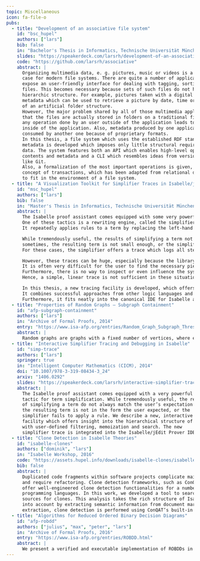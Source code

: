 ```yaml
---
topic: Miscellaneous
icon: fa-file-o
pubs:
  - title: "Development of an associative file system"
    id: "bsc_hupel"
    authors: ["lars"]
    bib: false
    in: "Bachelor's Thesis in Informatics, Technische Universität München, 2011"
    slides: "https://speakerdeck.com/larsrh/development-of-an-associative-file-system"
    code: "https://github.com/larsrh/associative"
    abstract: |
      Organizing multimedia data, e. g. pictures, music or videos is a rather common use
      case for modern file systems. There are quite a number of applications which try to
      expose an user-friendly interface for dealing with tagging, sorting and editing these
      files. This becomes necessary because sets of such files do not have an intrinsic
      hierarchic structure. For example, pictures taken with a digital camera carry EXIF
      metadata which can be used to retrieve a picture by date, time or location instead
      of an artificial folder structure.
      However, the major problem shared by all of those multimedia applications is
      that the files are actually stored in folders on a traditional file system. As such,
      any operation done by an user outside of the application leads to inconsistencies
      inside of the application. Also, metadata produced by one application cannot be
      consumed by another one because of proprietary formats.
      In this thesis, a file system which uses the established RDF standard for storing
      metadata is developed which imposes only little structural requirements on the
      data. The system features both an API which enables high-level operations on file
      contents and metadata and a CLI which resembles ideas from versioning systems
      like Git.
      Also, a formalization of the most important operations is given, including a
      concept of transactions, which has been adapted from relational database systems
      to fit in the environment of a file system.
  - title: "A Visualization Toolkit for Simplifier Traces in Isabelle/jEdit"
    id: "msc_hupel"
    authors: ["lars"]
    bib: false
    in: "Master's Thesis in Informatics, Technische Universität München, 2013"
    abstract: |
      The Isabelle proof assistant comes equipped with some very powerful tactics to discharge goals automatically, or to at least simplify them significantly.
      One of these tactics is a rewriting engine, called the simplifier.
      It repeatedly applies rules to a term by replacing the left-hand side of an equation by the right-hand side.

      While tremendously useful, the results of simplifying a term not always match the user's expectation:
      sometimes, the resulting term is not small enough, or the simplifier even failed to apply any rule.
      For these cases, the simplifier offers a trace which logs all steps which have been made.

      However, these traces can be huge, especially because the library of Isabelle/HOL offers many pre-defined rewriting rules.
      It is often very difficult for the user to find the necessary piece of information about why and what exactly failed.
      Furthermore, there is no way to inspect or even influence the system while the simplification is still running.
      Hence, a simple, linear trace is not sufficient in these situations.

      In this thesis, a new tracing facility is developed, which offers structure, interactivity and a high amount of configurability.
      It combines successful approaches from other logic languages and adapts them to the Isabelle setup.
      Furthermore, it fits neatly into the canonical IDE for Isabelle and is thus easy to use.
  - title: "Properties of Random Graphs – Subgraph Containment"
    id: "afp-subgraph-containment"
    authors: ["lars"]
    in: "Archive of Formal Proofs, 2014"
    entry: "https://www.isa-afp.org/entries/Random_Graph_Subgraph_Threshold.html"
    abstract: |
      Random graphs are graphs with a fixed number of vertices, where each edge is present with a fixed probability. We are interested in the probability that a random graph contains a certain pattern, for example a cycle or a clique. A very high edge probability gives rise to perhaps too many edges (which degrades performance for many algorithms), whereas a low edge probability might result in a disconnected graph. We prove a theorem about a threshold probability such that a higher edge probability will asymptotically almost surely produce a random graph with the desired subgraph.
  - title: "Interactive Simplifier Tracing and Debugging in Isabelle"
    id: "simp-trace"
    authors: ["lars"]
    springer: true
    in: "Intelligent Computer Mathematics (CICM), 2014"
    doi: "10.1007/978-3-319-08434-3_24"
    arxiv: "1406.0292"
    slides: "https://speakerdeck.com/larsrh/interactive-simplifier-tracing-and-debugging-in-isabelle"
    abstract: |
      The Isabelle proof assistant comes equipped with a very powerful
      tactic for term simplification. While tremendously useful, the results
      of simplifying a term do not always match the user’s expectation: sometimes,
      the resulting term is not in the form the user expected, or the
      simplifier fails to apply a rule. We describe a new, interactive tracing
      facility which offers insight into the hierarchical structure of the simplification
      with user-defined filtering, memoization and search. The new
      simplifier trace is integrated into the Isabelle/jEdit Prover IDE.
  - title: "Clone Detection in Isabelle Theories"
    id: "isabelle-clones"
    authors: ["dominik", "lars"]
    in: "Isabelle Workshop, 2016"
    code: "https://assets.hupel.info/downloads/isabelle-clones/isabelle-clones-preview.zip"
    bib: false
    abstract: |
      Duplicated code fragments within software projects complicate maintenance
      and require refactoring. Clone detection frameworks, such as ConQAT,
      offer well-engineered clone detection functionalities for a number of different
      programming languages. In this work, we developed a tool to search Isabelle theory
      sources for clones. This analysis takes the rich structure of Isabelle theories
      into account by extracting semantic information from document markup. After
      extraction, clone detection is performed using ConQAT’s built-in facilities.
  - title: "Algorithms for Reduced Ordered Binary Decision Diagrams"
    id: "afp-robdd"
    authors: ["julius", "max", "peter", "lars"]
    in: "Archive of Formal Proofs, 2016"
    entry: "https://www.isa-afp.org/entries/ROBDD.html"
    abstract: |
      We present a verified and executable implementation of ROBDDs in Isabelle/HOL. Our implementation relates pointer-based computation in the Heap monad to operations on an abstract definition of boolean functions. Internally, we implemented the if-then-else combinator in a recursive fashion, following the Shannon decomposition of the argument functions. The implementation mixes and adapts known techniques and is built with efficiency in mind.
---
```

